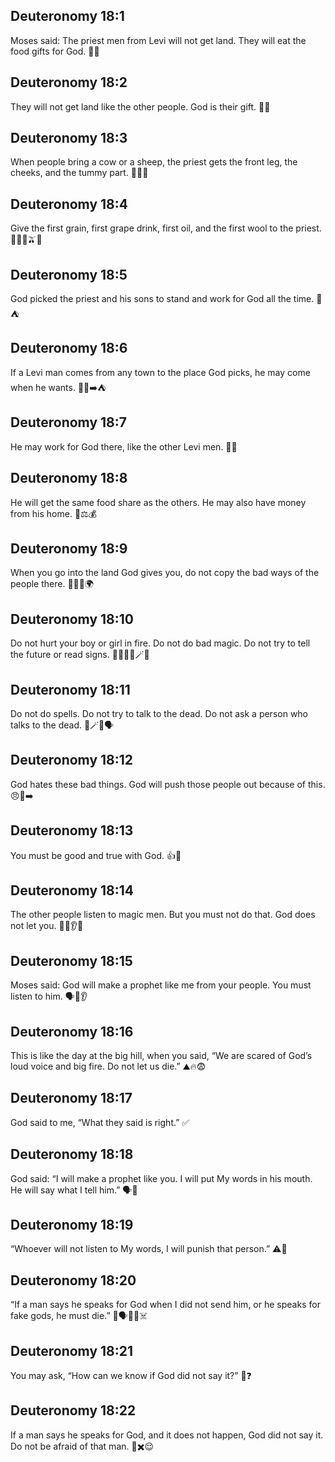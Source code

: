 ## Deuteronomy 18:1
Moses said: The priest men from Levi will not get land. They will eat the food gifts for God. 🍞🔥
## Deuteronomy 18:2
They will not get land like the other people. God is their gift. 🙏🎁
## Deuteronomy 18:3
When people bring a cow or a sheep, the priest gets the front leg, the cheeks, and the tummy part. 🐄🐑🍖
## Deuteronomy 18:4
Give the first grain, first grape drink, first oil, and the first wool to the priest. 🌾🍇🧃🫒🧶
## Deuteronomy 18:5
God picked the priest and his sons to stand and work for God all the time. 🙌⛺️
## Deuteronomy 18:6
If a Levi man comes from any town to the place God picks, he may come when he wants. 🚶‍♂️➡️⛺️
## Deuteronomy 18:7
He may work for God there, like the other Levi men. 🙏🤝
## Deuteronomy 18:8
He will get the same food share as the others. He may also have money from his home. 🍞⚖️💰
## Deuteronomy 18:9
When you go into the land God gives you, do not copy the bad ways of the people there. 🚫🧙‍♂️🌍
## Deuteronomy 18:10
Do not hurt your boy or girl in fire. Do not do bad magic. Do not try to tell the future or read signs. 🚫🔥👦👧🪄🔮
## Deuteronomy 18:11
Do not do spells. Do not try to talk to the dead. Do not ask a person who talks to the dead. 🚫🪄💀🗣️
## Deuteronomy 18:12
God hates these bad things. God will push those people out because of this. 😠🚫➡️
## Deuteronomy 18:13
You must be good and true with God. 👍🙏
## Deuteronomy 18:14
The other people listen to magic men. But you must not do that. God does not let you. 🧙‍♂️👂🚫
## Deuteronomy 18:15
Moses said: God will make a prophet like me from your people. You must listen to him. 🗣️📣👂
## Deuteronomy 18:16
This is like the day at the big hill, when you said, “We are scared of God’s loud voice and big fire. Do not let us die.” ⛰️🔥😨
## Deuteronomy 18:17
God said to me, “What they said is right.” ✅
## Deuteronomy 18:18
God said: “I will make a prophet like you. I will put My words in his mouth. He will say what I tell him.” 🗣️📜
## Deuteronomy 18:19
“Whoever will not listen to My words, I will punish that person.” ⚠️🧍
## Deuteronomy 18:20
“If a man says he speaks for God when I did not send him, or he speaks for fake gods, he must die.” 🚫🗣️🙏❌☠️
## Deuteronomy 18:21
You may ask, “How can we know if God did not say it?” 🤔❓
## Deuteronomy 18:22
If a man says he speaks for God, and it does not happen, God did not say it. Do not be afraid of that man. 📅✖️😌
